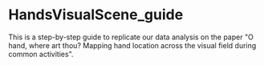 # HandsVisualScene_guide
This is a step-by-step guide to replicate our data analysis on the paper "O hand, where art thou? Mapping hand location across the visual field during common activities".

